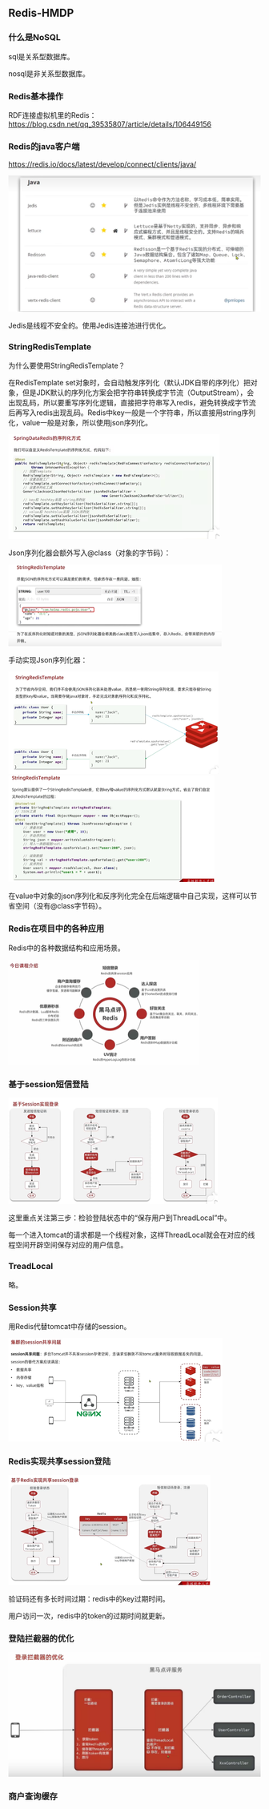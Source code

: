 ## Redis-HMDP

### 什么是NoSQL

sql是关系型数据库。

nosql是非关系型数据库。

### Redis基本操作

RDF连接虚拟机里的Redis：https://blog.csdn.net/qq_39535807/article/details/106449156

### Redis的java客户端

https://redis.io/docs/latest/develop/connect/clients/java/

<img src="./pic/image-20240411105513517.png" alt="image-20240411105513517" style="zoom:50%;" />

Jedis是线程不安全的。使用Jedis连接池进行优化。



### StringRedisTemplate

为什么要使用StringRedisTemplate？

在RedisTemplate set对象时，会自动触发序列化（默认JDK自带的序列化）把对象，但是JDK默认的序列化方案会把字符串转换成字节流（OutputStream），会出现乱码，所以要重写序列化逻辑，直接把字符串写入redis，避免转换成字节流后再写入redis出现乱码。Redis中key一般是一个字符串，所以直接用string序列化，value一般是对象，所以使用json序列化。

<img src="./pic/image-20240411112608993.png" alt="image-20240411112608993" style="zoom:50%;" />

Json序列化器会额外写入@class（对象的字节码）：

<img src="./pic/image-20240411113542744.png" alt="image-20240411113542744" style="zoom:50%;" />

手动实现Json序列化器：

<img src="./pic/image-20240411113609946.png" alt="image-20240411113609946" style="zoom:50%;" />

<img src="./pic/image-20240411113734848.png" alt="image-20240411113734848" style="zoom:50%;" />

在value中对象的json序列化和反序列化完全在后端逻辑中自己实现，这样可以节省空间（没有@class字节码）。

### Redis在项目中的各种应用

Redis中的各种数据结构和应用场景。

<img src="./pic/image-20240411164634531.png" alt="image-20240411164634531" style="zoom:50%;" />

### 基于session短信登陆

<img src="./pic/image-20240411165336473.png" alt="image-20240411165336473" style="zoom:50%;" />

这里重点关注第三步：检验登陆状态中的“保存用户到ThreadLocal”中。

每一个进入tomcat的请求都是一个线程对象，这样ThreadLocal就会在对应的线程空间开辟空间保存对应的用户信息。

### TreadLocal

略。

### Session共享

用Redis代替tomcat中存储的session。

<img src="./pic/image-20240411174947099.png" alt="image-20240411174947099" style="zoom:50%;" />

### Redis实现共享session登陆

<img src="./pic/image-20240411175722368.png" alt="image-20240411175722368" style="zoom:50%;" />

验证码还有多长时间过期：redis中的key过期时间。

用户访问一次，redis中的token的过期时间就更新。

###  登陆拦截器的优化

<img src="./pic/image-20240413234048491.png" alt="image-20240413234048491" style="zoom:50%;" />

### 商户查询缓存


